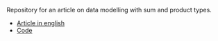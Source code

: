 Repository for an article on data modelling
with sum and product types.

* [Article in english](sum-product-en.md)
* [Code](code)

